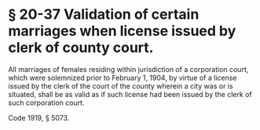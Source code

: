 # § 20-37 Validation of certain marriages when license issued by clerk of county court.

<p>All marriages of females residing within jurisdiction of a corporation court, which were solemnized prior to February 1, 1904, by virtue of a license issued by the clerk of the court of the county wherein a city was or is situated, shall be as valid as if such license had been issued by the clerk of such corporation court.</p><p>Code 1919, § 5073.</p>